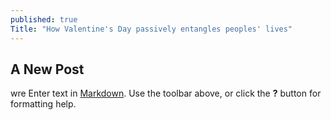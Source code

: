 ```yaml
---
published: true
Title: "How Valentine's Day passively entangles peoples' lives"
---
```


##




## A New Post
wre
Enter text in [Markdown](http://daringfireball.net/projects/markdown/). Use the toolbar above, or click the **?** button for formatting help.
